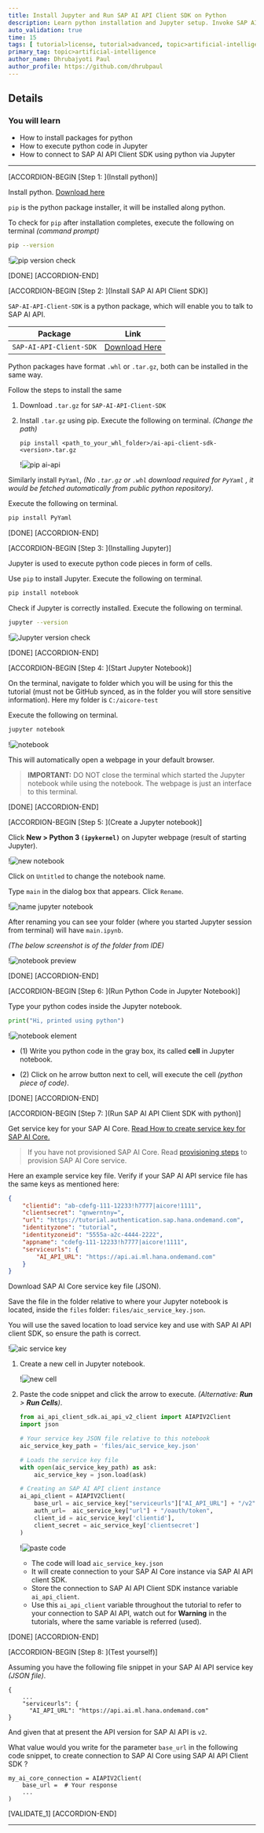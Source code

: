 ```yaml
---
title: Install Jupyter and Run SAP AI API Client SDK on Python
description: Learn python installation and Jupyter setup. Invoke SAP AI API Client SDK.
auto_validation: true
time: 15
tags: [ tutorial>license, tutorial>advanced, topic>artificial-intelligence, topic>machine-learning, software-product>sap-business-technology-platform ]
primary_tag: topic>artificial-intelligence
author_name: Dhrubajyoti Paul
author_profile: https://github.com/dhrubpaul
---
```


## Details
### You will learn
  - How to install packages for python
  - How to execute python code in Jupyter
  - How to connect to SAP AI API Client SDK using python via Jupyter

---

[ACCORDION-BEGIN [Step 1: ](Install python)]

Install python. [Download here](https://www.python.org/downloads/)

`pip` is the python package installer, it will be installed along python.

To check for `pip` after installation completes,
execute the following on terminal *(command prompt)*

```BASH
pip --version
```

!![pip version check](img/jupyter/pip.png)

[DONE]
[ACCORDION-END]

[ACCORDION-BEGIN [Step 2: ](Install SAP AI API Client SDK)]

`SAP-AI-API-Client-SDK` is a python package, which will enable you to talk to SAP AI API.

| Package | Link |
| --- | --- |
| `SAP-AI-API-Client-SDK` | [Download Here](https://developers.sap.com/trials-downloads.html?search=AI+Core) |

Python packages have format `.whl` or `.tar.gz`, both can be installed in the same way.

Follow the steps to install the same

1. Download `.tar.gz` for `SAP-AI-API-Client-SDK`

2. Install `.tar.gz` using pip. Execute the following on terminal. *(Change the path)*

    ```BASH[1]
    pip install <path_to_your_whl_folder>/ai-api-client-sdk-<version>.tar.gz
    ```
    !![pip ai-api](img/pip/ai-api.png)

Similarly install `PyYaml`, *(No `.tar.gz` or `.whl` download required for `PyYaml` , it would be fetched automatically from public python repository)*.

Execute the following on terminal.

```BASH
pip install PyYaml
```

[DONE]
[ACCORDION-END]


[ACCORDION-BEGIN [Step 3: ](Installing Jupyter)]

Jupyter is used to execute python code pieces in form of cells.

Use `pip` to install Jupyter. Execute the following on terminal.

```BASH
pip install notebook
```

Check if Jupyter is correctly installed. Execute the following on terminal.

```BASH
jupyter --version
```

!![Jupyter version check](img/jupyter/jupy.png)

[DONE]
[ACCORDION-END]

[ACCORDION-BEGIN [Step 4: ](Start Jupyter Notebook)]

On the terminal, navigate to folder which you will be using for this the tutorial (must not be GitHub synced, as in the folder you will store sensitive information). Here my folder is `C:/aicore-test`

Execute the following on terminal.

```BASH
jupyter notebook
```

!![notebook](img/jupyter/notebook.png)

This will automatically open a webpage in your default browser.

> **IMPORTANT:** DO NOT close the terminal which started the Jupyter notebook while using the notebook. The webpage is just an interface to this terminal.

[DONE]
[ACCORDION-END]

[ACCORDION-BEGIN [Step 5: ](Create a Jupyter notebook)]

Click **New > Python 3 `(ipykernel)`** on Jupyter webpage (result of starting Jupyter).

!![new notebook](img/jupyter/new.png)

Click on `Untitled` to change the notebook name.

Type `main` in the dialog box that appears. Click `Rename`.

!![name jupyter notebook](img/jupyter/name-notebook.png)


After renaming you can see your folder (where you started Jupyter session from terminal) will have `main.ipynb`.

*(The below screenshot is of the folder from IDE)*

!![notebook preview](img/jupyter/preview.png)

[DONE]
[ACCORDION-END]


[ACCORDION-BEGIN [Step 6: ](Run Python Code in Jupyter Notebook)]

Type your python codes inside the Jupyter notebook.

```PYTHON
print("Hi, printed using python")
```

!![notebook element](img/jupyter/cell.png)  

- (1) Write you python code in the gray box, its called **cell** in Jupyter notebook.

- (2) Click on he arrow button next to cell, will execute the cell *(python piece of code)*.

[DONE]
[ACCORDION-END]

[ACCORDION-BEGIN [Step 7: ](Run SAP AI API Client SDK with python)]

Get service key for your SAP AI Core. [Read How to create service key for SAP AI Core.](https://help.sap.com/viewer/2d6c5984063c40a59eda62f4a9135bee/LATEST/en-US/7323ff4e37ba41c198b06e9669b80920.html)

> If you have not provisioned SAP AI Core. Read [provisioning steps](https://help.sap.com/viewer/2d6c5984063c40a59eda62f4a9135bee/LATEST/en-US/38c4599432d74c1d94e70f7c955a717d.html) to provision SAP AI Core service.

Here an example service key file. Verify if your SAP AI API service file has the same keys as mentioned here:

```JSON
{
    "clientid": "ab-cdefg-111-12233!h7777|aicore!1111",
    "clientsecret": "qnwerntny=",
    "url": "https://tutorial.authentication.sap.hana.ondemand.com",
    "identityzone": "tutorial",
    "identityzoneid": "5555a-a2c-4444-2222",
    "appname": "cdefg-111-12233!h7777|aicore!1111",
    "serviceurls": {
        "AI_API_URL": "https://api.ai.ml.hana.ondemand.com"
    }
}
```

Download SAP AI Core service key file (JSON).

Save the file in the folder relative to where your Jupyter notebook is located, inside the `files` folder: `files/aic_service_key.json`.

You will use the saved location to load service key and use with SAP AI API client SDK, so ensure the path is correct.                    

!![aic service key](img/pip/aic_service_key.png)


1. Create a new cell in Jupyter notebook.

    !![new cell](img/jupyter/new-cell.png)


2. Paste the code snippet and click the arrow to execute. *(Alternative: **Run** > **Run Cells**)*.

    ```PYTHON
    from ai_api_client_sdk.ai_api_v2_client import AIAPIV2Client
    import json

    # Your service key JSON file relative to this notebook
    aic_service_key_path = 'files/aic_service_key.json'

    # Loads the service key file
    with open(aic_service_key_path) as ask:
        aic_service_key = json.load(ask)

    # Creating an SAP AI API client instance
    ai_api_client = AIAPIV2Client(
        base_url = aic_service_key["serviceurls"]["AI_API_URL"] + "/v2", # The present SAP AI API version is 2
        auth_url=  aic_service_key["url"] + "/oauth/token",
        client_id = aic_service_key['clientid'],
        client_secret = aic_service_key['clientsecret']
    )
    ```



    !![paste code](img/jupyter/paste-code.png)

    - The code will load `aic_service_key.json`
    - It will create connection to your SAP AI Core instance via SAP AI API client SDK.
    - Store the connection to SAP AI API Client SDK instance variable `ai_api_client`.
    - Use this `ai_api_client` variable  throughout the tutorial to refer to your connection to SAP AI API, watch out for **Warning** in the tutorials, where the same variable is referred (used).


[DONE]
[ACCORDION-END]


[ACCORDION-BEGIN [Step 8: ](Test yourself)]

Assuming you have the following file snippet in your SAP AI API service key *(JSON file)*.

```
{
    ...
    "serviceurls": {
      "AI_API_URL": "https://api.ai.ml.hana.ondemand.com"
}
```
And given that at present the API version for SAP AI API is `v2`.

What value would you write for the parameter `base_url` in the following code snippet, to create connection to SAP AI Core using SAP AI API Client SDK ?

```PYTHON[2]
my_ai_core_connection = AIAPIV2Client(
    base_url =  # Your response
    ...
)
```

[VALIDATE_1]
[ACCORDION-END]

---

